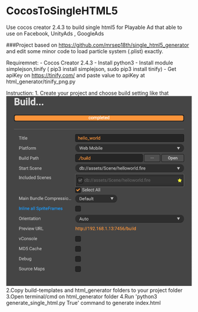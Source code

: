 # CocosToSingleHTML5
Use cocos creator 2.4.3 to build single html5 for Playable Ad that able to use on Facebook, UnityAds , GoogleAds

###Project based on https://github.com/mrsep18th/single_html5_generator and edit some minor code to load particle system (.plist) exactly.

Requiremnet:
	- Cocos Creator 2.4.3 
	- Install python3
	- Install module simplejson,tinify ( pip3 install simplejson, sudo pip3 install tinify)
	- Get apiKey on https://tinify.com/ and paste value to apiKey at html_generator/tinify_png.py

Instruction:
	1. Create your project and choose build setting like that
	![BuildSetting](./build.png)
	2.Copy build-templates and html_generator folders to your project folder
	3.Open terminal/cmd on html_generator folder
	4.Run 'python3 generate_single_html.py True' command to generate index.html